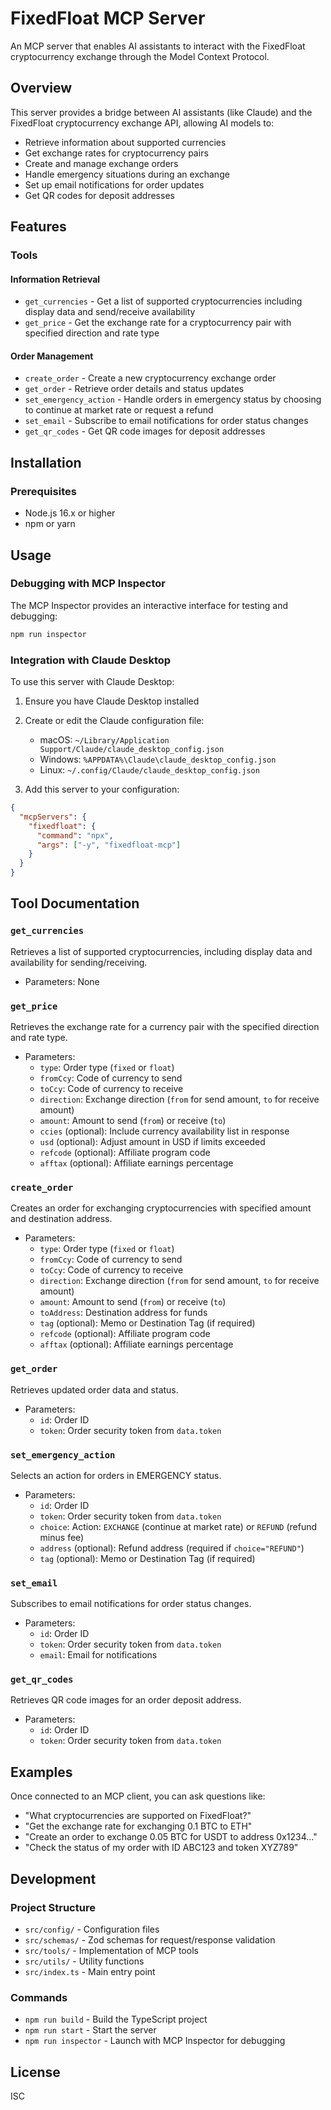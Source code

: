 # FixedFloat MCP Server

An MCP server that enables AI assistants to interact with the FixedFloat cryptocurrency exchange through the Model Context Protocol.

## Overview

This server provides a bridge between AI assistants (like Claude) and the FixedFloat cryptocurrency exchange API, allowing AI models to:

- Retrieve information about supported currencies
- Get exchange rates for cryptocurrency pairs
- Create and manage exchange orders
- Handle emergency situations during an exchange
- Set up email notifications for order updates
- Get QR codes for deposit addresses

## Features

### Tools

#### Information Retrieval

- `get_currencies` - Get a list of supported cryptocurrencies including display data and send/receive availability
- `get_price` - Get the exchange rate for a cryptocurrency pair with specified direction and rate type

#### Order Management

- `create_order` - Create a new cryptocurrency exchange order
- `get_order` - Retrieve order details and status updates
- `set_emergency_action` - Handle orders in emergency status by choosing to continue at market rate or request a refund
- `set_email` - Subscribe to email notifications for order status changes
- `get_qr_codes` - Get QR code images for deposit addresses

## Installation

### Prerequisites

- Node.js 16.x or higher
- npm or yarn

## Usage

### Debugging with MCP Inspector

The MCP Inspector provides an interactive interface for testing and debugging:

```bash
npm run inspector
```

### Integration with Claude Desktop

To use this server with Claude Desktop:

1. Ensure you have Claude Desktop installed
2. Create or edit the Claude configuration file:
   - macOS: `~/Library/Application Support/Claude/claude_desktop_config.json`
   - Windows: `%APPDATA%\Claude\claude_desktop_config.json`
   - Linux: `~/.config/Claude/claude_desktop_config.json`

3. Add this server to your configuration:

```json
{
  "mcpServers": {
    "fixedfloat": {
      "command": "npx",
      "args": ["-y", "fixedfloat-mcp"]
    }
  }
}
```

## Tool Documentation

### `get_currencies`

Retrieves a list of supported cryptocurrencies, including display data and availability for sending/receiving.

- Parameters: None

### `get_price`

Retrieves the exchange rate for a currency pair with the specified direction and rate type.

- Parameters:
  - `type`: Order type (`fixed` or `float`)
  - `fromCcy`: Code of currency to send
  - `toCcy`: Code of currency to receive
  - `direction`: Exchange direction (`from` for send amount, `to` for receive amount)
  - `amount`: Amount to send (`from`) or receive (`to`)
  - `ccies` (optional): Include currency availability list in response
  - `usd` (optional): Adjust amount in USD if limits exceeded
  - `refcode` (optional): Affiliate program code
  - `afftax` (optional): Affiliate earnings percentage

### `create_order`

Creates an order for exchanging cryptocurrencies with specified amount and destination address.

- Parameters:
  - `type`: Order type (`fixed` or `float`)
  - `fromCcy`: Code of currency to send
  - `toCcy`: Code of currency to receive
  - `direction`: Exchange direction (`from` for send amount, `to` for receive amount)
  - `amount`: Amount to send (`from`) or receive (`to`)
  - `toAddress`: Destination address for funds
  - `tag` (optional): Memo or Destination Tag (if required)
  - `refcode` (optional): Affiliate program code
  - `afftax` (optional): Affiliate earnings percentage

### `get_order`

Retrieves updated order data and status.

- Parameters:
  - `id`: Order ID
  - `token`: Order security token from `data.token`

### `set_emergency_action`

Selects an action for orders in EMERGENCY status.

- Parameters:
  - `id`: Order ID
  - `token`: Order security token from `data.token`
  - `choice`: Action: `EXCHANGE` (continue at market rate) or `REFUND` (refund minus fee)
  - `address` (optional): Refund address (required if `choice="REFUND"`)
  - `tag` (optional): Memo or Destination Tag (if required)

### `set_email`

Subscribes to email notifications for order status changes.

- Parameters:
  - `id`: Order ID
  - `token`: Order security token from `data.token`
  - `email`: Email for notifications

### `get_qr_codes`

Retrieves QR code images for an order deposit address.

- Parameters:
  - `id`: Order ID
  - `token`: Order security token from `data.token`

## Examples

Once connected to an MCP client, you can ask questions like:

- "What cryptocurrencies are supported on FixedFloat?"
- "Get the exchange rate for exchanging 0.1 BTC to ETH"
- "Create an order to exchange 0.05 BTC for USDT to address 0x1234..."
- "Check the status of my order with ID ABC123 and token XYZ789"

## Development

### Project Structure

- `src/config/` - Configuration files
- `src/schemas/` - Zod schemas for request/response validation
- `src/tools/` - Implementation of MCP tools
- `src/utils/` - Utility functions
- `src/index.ts` - Main entry point

### Commands

- `npm run build` - Build the TypeScript project
- `npm run start` - Start the server
- `npm run inspector` - Launch with MCP Inspector for debugging

## License

ISC
